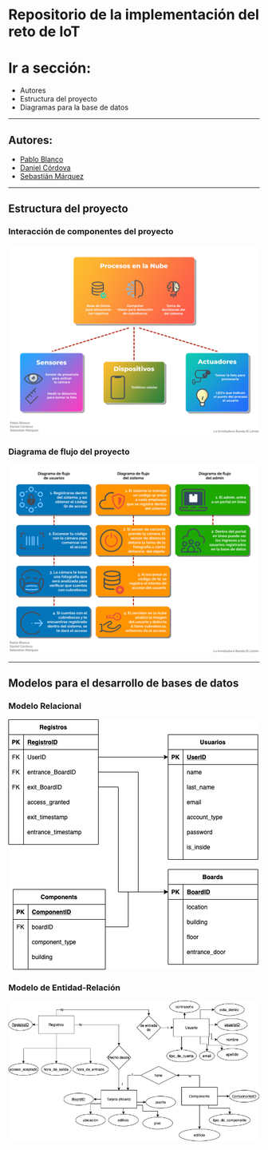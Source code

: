 # Repositorio de la implementación del reto de IoT

# Ir a sección:
* Autores
* Estructura del proyecto
* Diagramas para la base de datos

___

## Autores:
* [Pablo Blanco](https://github.com/pablo-blancoc)
* [Daniel Córdova](https://github.com/DanielCordovaV)
* [Sebastián Márquez](https://github.com/ShadowsOfAiur)

___

## Estructura del proyecto

### Interacción de componentes del proyecto 
![Diagrama completo](./assets/FullDiagram.jpg)

### Diagrama de flujo del proyecto 
![Diagrama de flujo](./assets/FlowDiagram.jpg)

___

## Modelos para el desarrollo de bases de datos

### Modelo Relacional
![Modelo Relacional](./assets/relationalDiagram.png)

### Modelo de Entidad-Relación
![Modelo Entidad-Relacion](./assets/ERDiagram.jpg)
